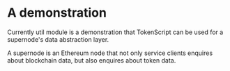 # A demonstration

Currently util module is a demonstration that TokenScript can be used for a supernode's data abstraction layer.

A supernode is an Ethereum node that not only service clients enquires about blockchain data, but also enquires about token data.
